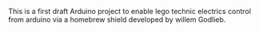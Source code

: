 This is a first draft Arduino project to enable lego technic electrics control from arduino via a homebrew shield developed by willem Godlieb.
